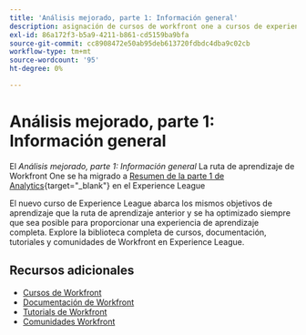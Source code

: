 ```yaml
---
title: 'Análisis mejorado, parte 1: Información general'
description: asignación de cursos de workfront one a cursos de experience league
exl-id: 86a172f3-b5a9-4211-b861-cd5159ba9bfa
source-git-commit: cc8908472e50ab95deb613720fdbdc4dba9c02cb
workflow-type: tm+mt
source-wordcount: '95'
ht-degree: 0%

---
```


# Análisis mejorado, parte 1: Información general


El *Análisis mejorado, parte 1: Información general* La ruta de aprendizaje de Workfront One se ha migrado a [Resumen de la parte 1 de Analytics](https://experienceleague.adobe.com/?recommended=Workfront-U-1-2022.1.analytics){target="_blank"} en el Experience League

El nuevo curso de Experience League abarca los mismos objetivos de aprendizaje que la ruta de aprendizaje anterior y se ha optimizado siempre que sea posible para proporcionar una experiencia de aprendizaje completa.  Explore la biblioteca completa de cursos, documentación, tutoriales y comunidades de Workfront en Experience League.

## Recursos adicionales

* [Cursos de Workfront](https://experienceleague.adobe.com/?lang=en&amp;Solution=Workfront#courses)
* [Documentación de Workfront](https://experienceleague.adobe.com/docs/workfront.html)
* [Tutorials de Workfront](https://experienceleague.adobe.com/docs/workfront-learn/tutorials-workfront/home.html)
* [Comunidades Workfront](https://experienceleaguecommunities.adobe.com/t5/workfront/ct-p/workfront)
